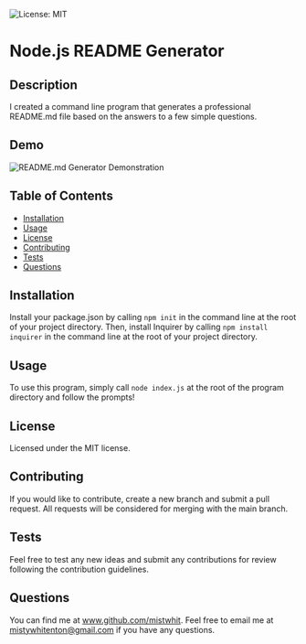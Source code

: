 ![License: MIT](https://img.shields.io/github/license/mistwhit/readme-generator)
# Node.js README Generator

## Description
I created a command line program that generates a professional README.md file based on the answers to a few simple questions.

## Demo
![README.md Generator Demonstration](./assets/README-Generator-Demo-Video.gif)

## Table of Contents
- [Installation](https://github.com/mistwhit/readme-generator#installation)
- [Usage](https://github.com/mistwhit/readme-generator#usage)
- [License](https://github.com/mistwhit/readme-generator#license)
- [Contributing](https://github.com/mistwhit/readme-generator#contributing)
- [Tests](https://github.com/mistwhit/readme-generator#tests)
- [Questions](https://github.com/mistwhit/readme-generator#questions)

## Installation
Install your package.json by calling ```npm init``` in the command line at the root of your project directory. Then, install Inquirer by calling ```npm install inquirer``` in the command line at the root of your project directory.

## Usage
To use this program, simply call ```node index.js``` at the root of the program directory and follow the prompts!

## License
Licensed under the MIT license.

## Contributing
If you would like to contribute, create a new branch and submit a pull request. All requests will be considered for merging with the main branch.

## Tests
Feel free to test any new ideas and submit any contributions for review following the contribution guidelines.

## Questions
You can find me at www.github.com/mistwhit. Feel free to email me at mistywhitenton@gmail.com if you have any questions.